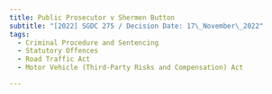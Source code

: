 ```yaml
---
title: Public Prosecutor v Shermen Button
subtitle: "[2022] SGDC 275 / Decision Date: 17\_November\_2022"
tags:
  - Criminal Procedure and Sentencing
  - Statutory Offences
  - Road Traffic Act
  - Motor Vehicle (Third-Party Risks and Compensation) Act

---
```

